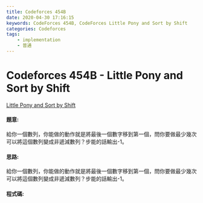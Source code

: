 ```yaml
---
title: Codeforces 454B
date: 2020-04-30 17:16:15
keywords: CodeForces 454B, CodeForces Little Pony and Sort by Shift
categories: Codeforces
tags:
    - implementation
    - 普通
---
```

# Codeforces 454B - Little Pony and Sort by Shift
[Little Pony and Sort by Shift](https://codeforces.com/problemset/problem/454/B)


#### 題意:
給你一個數列，你能做的動作就是將最後一個數字移到第一個，問你要做最少幾次可以將這個數列變成非遞減數列？步能的話輸出-1。
<!-- more -->
#### 思路:
給你一個數列，你能做的動作就是將最後一個數字移到第一個，問你要做最少幾次可以將這個數列變成非遞減數列？步能的話輸出-1。

#### 程式碼:
<script src="https://gist.github.com/Daviswww/a8cd8fe5c79e1c1ac22690e83aed27a7.js"></script>